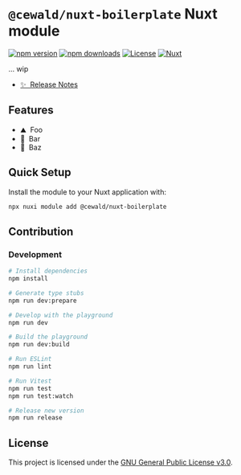 # `@cewald/nuxt-boilerplate` Nuxt module

[![npm version][npm-version-src]][npm-version-href]
[![npm downloads][npm-downloads-src]][npm-downloads-href]
[![License][license-src]][license-href]
[![Nuxt][nuxt-src]][nuxt-href]

... wip

- [✨ &nbsp;Release Notes](/CHANGELOG.md)

## Features

<!-- Highlight some of the features your module provide here -->
- ⛰ &nbsp;Foo
- 🚠 &nbsp;Bar
- 🌲 &nbsp;Baz

## Quick Setup

Install the module to your Nuxt application with:

```bash
npx nuxi module add @cewald/nuxt-boilerplate
```

## Contribution

### Development

```bash
# Install dependencies
npm install

# Generate type stubs
npm run dev:prepare

# Develop with the playground
npm run dev

# Build the playground
npm run dev:build

# Run ESLint
npm run lint

# Run Vitest
npm run test
npm run test:watch

# Release new version
npm run release
```

<!-- Badges -->
[npm-version-src]: https://img.shields.io/npm/v/@cewald/nuxt-boilerplate/latest.svg?style=flat&colorA=020420&colorB=00DC82
[npm-version-href]: https://npmjs.com/package/@cewald/nuxt-boilerplate

[npm-downloads-src]: https://img.shields.io/npm/dm/@cewald/nuxt-boilerplate.svg?style=flat&colorA=020420&colorB=00DC82
[npm-downloads-href]: https://npm.chart.dev/@cewald/nuxt-boilerplate

[license-src]: https://img.shields.io/npm/l/@cewald/nuxt-boilerplate.svg?style=flat&colorA=020420&colorB=00DC82
[license-href]: https://npmjs.com/package/@cewald/nuxt-boilerplate

[nuxt-src]: https://img.shields.io/badge/Nuxt-020420?logo=nuxt.js
[nuxt-href]: https://nuxt.com

## License

This project is licensed under the [GNU General Public License v3.0](LICENSE).